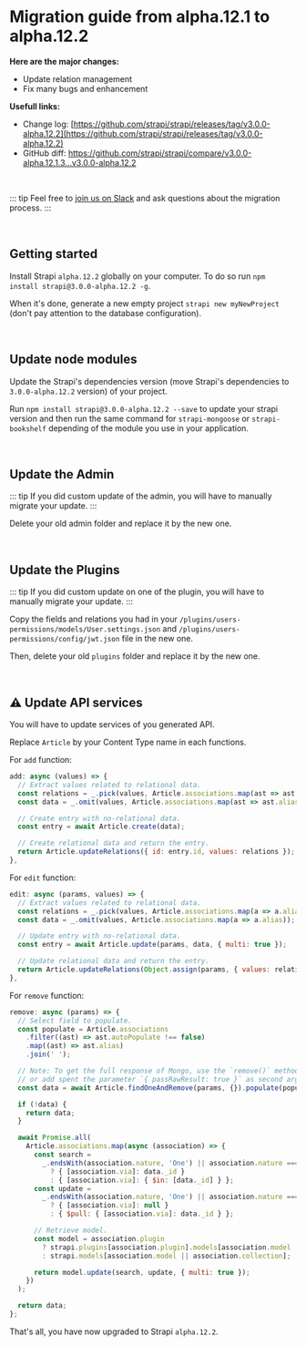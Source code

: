 # Migration guide from alpha.12.1 to alpha.12.2

**Here are the major changes:**

- Update relation management
- Fix many bugs and enhancement

**Usefull links:**

- Change log: [https://github.com/strapi/strapi/releases/tag/v3.0.0-alpha.12.2](https://github.com/strapi/strapi/releases/tag/v3.0.0-alpha.12.2)
- GitHub diff: [https://github.com/strapi/strapi/compare/v3.0.0-alpha.12.1.3...v3.0.0-alpha.12.2 ](https://github.com/strapi/strapi/compare/v3.0.0-alpha.12.1.3...v3.0.0-alpha.12.2)

<br>

::: tip
Feel free to [join us on Slack](http://slack.strapi.io) and ask questions about the migration process.
:::

<br>

## Getting started

Install Strapi `alpha.12.2` globally on your computer. To do so run `npm install strapi@3.0.0-alpha.12.2 -g`.

When it's done, generate a new empty project `strapi new myNewProject` (don't pay attention to the database configuration).

<br>

## Update node modules

Update the Strapi's dependencies version (move Strapi's dependencies to `3.0.0-alpha.12.2` version) of your project.

Run `npm install strapi@3.0.0-alpha.12.2 --save` to update your strapi version and then run the same command for `strapi-mongoose` or `strapi-bookshelf` depending of the module you use in your application.

<br>

## Update the Admin

::: tip
If you did custom update of the admin, you will have to manually migrate your update.
:::

Delete your old admin folder and replace it by the new one.

<br>

## Update the Plugins

::: tip
If you did custom update on one of the plugin, you will have to manually migrate your update.
:::

Copy the fields and relations you had in your `/plugins/users-permissions/models/User.settings.json` and `/plugins/users-permissions/config/jwt.json` file in the new one.

Then, delete your old `plugins` folder and replace it by the new one.

<br>

## ⚠️ Update API services

You will have to update services of you generated API.

Replace `Article` by your Content Type name in each functions.

For `add` function:

```js
add: async (values) => {
  // Extract values related to relational data.
  const relations = _.pick(values, Article.associations.map(ast => ast.alias));
  const data = _.omit(values, Article.associations.map(ast => ast.alias));

  // Create entry with no-relational data.
  const entry = await Article.create(data);

  // Create relational data and return the entry.
  return Article.updateRelations({ id: entry.id, values: relations });
},
```

For `edit` function:

```js
edit: async (params, values) => {
  // Extract values related to relational data.
  const relations = _.pick(values, Article.associations.map(a => a.alias));
  const data = _.omit(values, Article.associations.map(a => a.alias));

  // Update entry with no-relational data.
  const entry = await Article.update(params, data, { multi: true });

  // Update relational data and return the entry.
  return Article.updateRelations(Object.assign(params, { values: relations }));
},
```

For `remove` function:

```js
remove: async (params) => {
  // Select field to populate.
  const populate = Article.associations
    .filter((ast) => ast.autoPopulate !== false)
    .map((ast) => ast.alias)
    .join(' ');

  // Note: To get the full response of Mongo, use the `remove()` method
  // or add spent the parameter `{ passRawResult: true }` as second argument.
  const data = await Article.findOneAndRemove(params, {}).populate(populate);

  if (!data) {
    return data;
  }

  await Promise.all(
    Article.associations.map(async (association) => {
      const search =
        _.endsWith(association.nature, 'One') || association.nature === 'oneToMany'
          ? { [association.via]: data._id }
          : { [association.via]: { $in: [data._id] } };
      const update =
        _.endsWith(association.nature, 'One') || association.nature === 'oneToMany'
          ? { [association.via]: null }
          : { $pull: { [association.via]: data._id } };

      // Retrieve model.
      const model = association.plugin
        ? strapi.plugins[association.plugin].models[association.model || association.collection]
        : strapi.models[association.model || association.collection];

      return model.update(search, update, { multi: true });
    })
  );

  return data;
};
```

That's all, you have now upgraded to Strapi `alpha.12.2`.
